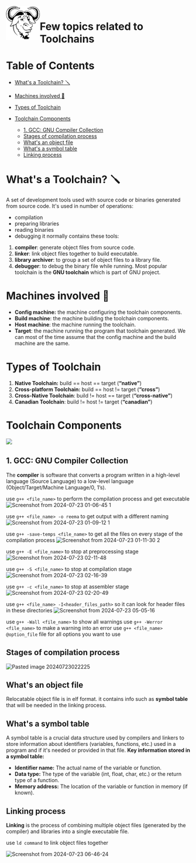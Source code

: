 <img src="../../images/gnu-svgrepo-com.svg" align="left" width="92">

# Few topics related to Toolchains 
# Table of Contents
- [What's a Toolchain? 🪛](#What's%20a%20Toolchain?%20%F0%9F%AA%9B)
  
- [Machines involved 🎰](#Machines%20involved%20%F0%9F%8E%B0)
- [Types of Toolchain](#Types%20of%20Toolchain)
- [Toolchain Components](#Toolchain%20Components)
	- [1. GCC: GNU Compiler Collection](#1.%20GCC:%20GNU%20Compiler%20Collection)
	- [Stages of compilation process](#Stages%20of%20compilation%20process)
	- [What's an object file](#What's%20an%20object%20file)
	- [What's a symbol table](#What's%20a%20symbol%20table)
	- [Linking process](#Linking%20process)
# What's a Toolchain? 🪛
A set of development tools used with source code or binaries generated from source code. It's used in number of operations:
- compilation
- preparing libraries
- reading binaries
- debugging
it normally contains these tools:
1. **compiler**: generate object files from source code.
2. **linker**: link object files together to build executable.
3. **library archiver**: to group a set of object files to a library file.
4. **debugger**: to debug the binary file while running.
Most popular toolchain is the **GNU toolchain** which is part of GNU project.

# Machines involved 🎰
- **Config machine:** the machine configuring the toolchain components.
- **Build machine**: the machine building the toolchain components.
- **Host machine**: the machine running the toolchain.
- **Target**: the machine running the program that toolchain generated.
We can most of the time assume that the config machine and the build machine are the same.
# Types of Toolchain
1. **Native Toolchain:** build == host == target (**“native”**)
3. **Cross-platform Toolchain:** build == host != target (**“cross”**)
4. **Cross-Native Toolchain**: build != host == target (**“cross-native”**)
5. **Canadian Toolchain**: build != host != target (**“canadian”**)
# Toolchain Components 
<img src="https://github.com/user-attachments/assets/fa143ec8-09f8-4404-a735-3ea5ac8e056c" width="500">



## 1. GCC: GNU Compiler Collection
The **compiler** is software that converts a program written in a high-level language (Source Language) to a low-level language (Object/Target/Machine Language/0, 1’s).

use `g++ <file_name>` to perform the compilation process and get executable
![Screenshot from 2024-07-23 01-06-45 1](https://github.com/user-attachments/assets/38b183d1-ead7-466f-8979-4f969343c571)


use `g++ <file_name> -o reema` to get output with a different naming
![Screenshot from 2024-07-23 01-09-12 1](https://github.com/user-attachments/assets/a7c782b5-20d9-44ab-ba44-c4f25f3d40db)


use `g++ -save-temps <file_name>` to get all the files on every stage of the compilation process
![Screenshot from 2024-07-23 01-11-30 2](https://github.com/user-attachments/assets/87c14302-3528-41b8-8b8f-9374e4d0c319)

use `g++ -E <file_name>` to stop at preprocessing stage
![Screenshot from 2024-07-23 02-11-48](https://github.com/user-attachments/assets/47b4f0b5-88d8-4141-afca-81900b1c0524)

use `g++ -S <file_name>` to stop at compilation stage
![Screenshot from 2024-07-23 02-16-39](https://github.com/user-attachments/assets/f5a585b8-2de8-41a1-9d11-01d0266008f0)

use `g++ -c <file_name>` to  stop at assembler stage
![Screenshot from 2024-07-23 02-20-49](https://github.com/user-attachments/assets/1d03b770-60d0-48cd-bc08-e1588620cd08)


use `g++ <file_name> -I<header_files_path>` so it can look for header files in these directories
![Screenshot from 2024-07-23 05-05-16](https://github.com/user-attachments/assets/32f79fa8-e9a2-4ce0-aa21-36d6a35b35de)


use `g++ -Wall <file_name>` to show all warnings 
use `g++ -Werror <file_name>` to make a warning into an error
use `g++ <file_name> @option_file` file for all options you want to use


## Stages of compilation process
![Pasted image 20240723022225](https://github.com/user-attachments/assets/1263aff0-037b-4628-81d1-30004c75bbb7)

## What's an object file
Relocatable object file is in elf format. it contains info such as **symbol table** that will be needed in the linking process.
## What's a symbol table
A symbol table is a crucial data structure used by compilers and linkers to store information about identifiers (variables, functions, etc.) used in a program and if it's needed or provided in that file.
**Key information stored in a symbol table:**
- **Identifier name:** The actual name of the variable or function.
- **Data type:** The type of the variable (int, float, char, etc.) or the return type of a function.
- **Memory address:** The location of the variable or function in memory (if known).

## Linking process
**Linking** is the process of combining multiple object files (generated by the compiler) and libraries into a single executable file.

use `ld command` to link object files together

![Screenshot from 2024-07-23 06-46-24](https://github.com/user-attachments/assets/fde4ba6b-2a04-4117-82eb-8de40441afa3)
